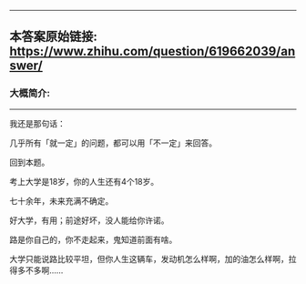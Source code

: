 ----------------------------------------
## 本答案原始链接: https://www.zhihu.com/question/619662039/answer/
### 大概简介: 
----------------------------------------
我还是那句话：

几乎所有「就一定」的问题，都可以用「不一定」来回答。

回到本题。

考上大学是18岁，你的人生还有4个18岁。

七十余年，未来充满不确定。

好大学，有用；前途好坏，没人能给你许诺。

路是你自己的，你不走起来，鬼知道前面有啥。



大学只能说路比较平坦，但你人生这辆车，发动机怎么样啊，加的油怎么样啊，拉得多不多啊……
